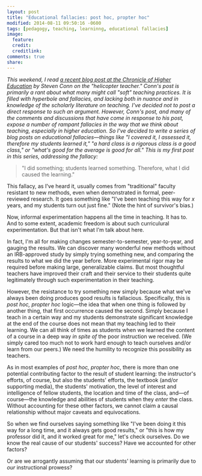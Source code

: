```yaml
---
layout: post
title: "Educational fallacies: post hoc, propter hoc"
modified: 2014-08-11 09:50:16 -0600
tags: [pedagogy, teaching, learninng, educational fallacies]
image:
  feature: 
  credit: 
  creditlink: 
comments: true
share: 
---
```


*This weekend, I read [a recent blog post at the Chronicle of Higher Education](http://chronicle.com/blogs/conversation/2014/08/05/the-rise-of-the-helicopter-teacher/) by Steven Conn on the "helicopter teacher." Conn's post is primarily a rant about what many might call "soft" teaching practices. It is filled with hyperbole and fallacies, and lacking both in nuance and in knowledge of the scholarly literature on teaching. I've decided not to post a direct response to such an argument. However, Conn's post, and many of the comments and discussions that have come in response to his post, expose a number of rampant fallacies in the way that we think about teaching, especially in higher education. So I've decided to write a series of blog posts on educational fallacies—things like "I covered it, I assessed it, therefore my students learned it," "a hard class is a rigorous class is a good class," or "what's good for the average is good for all." This is my first post in this series, addressing the fallacy:* 

> "I did something; students learned something. Therefore, what I did caused the learning."

This fallacy, as I've heard it, usually comes from "traditional" faculty resistant to new methods, even when demonstrated in formal, peer-reviewed research. It goes something like "I've been teaching this way for *x* years, and my students turn out just fine." (Note the hint of survivor's bias.)

Now, informal experimentation happens all the time in teaching. It has to. And to some extent, academic freedom is about such curriculural experimentation. But that isn't what I'm talk about here. 

In fact, I'm all for making changes semester-to-semester, year-to-year, and gauging the results. We can discover many wonderful new methods without an IRB-approved study by simply trying something new, and comparing the results to what we did the year before. More experimental rigor may be required before making large, generalizable claims. But most thoughtful teachers have improved their craft and their service to their students quite legitimately through such experimentation in their teaching.

However, the resistance to try something new simply because what we've always been doing produces good results is fallacious. Specifically, this is *post hoc, propter hoc* logic—the idea that when one thing is followed by another thing, that first occurrence caused the second. Simply because I teach in a certain way and my students demonstrate significant knowledge at the end of the course does not mean that my teaching led to their learning. We can all think of times as students when we learned the content of a course in a deep way *in spite of* the poor instruction we received. (We simply cared too much not to work hard enough to teach ourselves and/or learn from our peers.) We need the humility to recognize this possibility as teachers.

As in most examples of *post hoc, propter hoc*, there is more than one potential contributing factor to the result of student learning: the instructor's efforts, of course, but also the students' efforts, the textbook (and/or supporting media), the students' motivation, the level of interest and intelligence of fellow students, the location and time of the class, and—of course—the knowledge and abilities of students when they *enter* the class. Without accounting for these other factors, we cannot claim a causal relationship without major caveats and equivocations.

So when we find ourselves saying something like "I've been doing it this way for a long time, and it always gets good results," or "this is how my professor did it, and it worked great for me," let's check ourselves. Do we know the real cause of our students' success? Have we accounted for other factors? 

Or are we arrogantly assuming that our students' learning is primarily due to *our* instructional prowess?